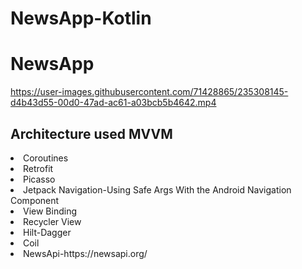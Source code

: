 # NewsApp-Kotlin

<h1>NewsApp</h1>


https://user-images.githubusercontent.com/71428865/235308145-d4b43d55-00d0-47ad-ac61-a03bcb5b4642.mp4

<h2>Architecture used MVVM</h2>

<li>Coroutines</li>
<li>Retrofit</li>
<li>Picasso</li>
<li>Jetpack Navigation-Using Safe Args With the Android Navigation Component</li>
<li>View Binding</li>
<li>Recycler View</li>
<li>Hilt-Dagger</li>
<li>Coil</li>
<li>NewsApi-https://newsapi.org/</li>

